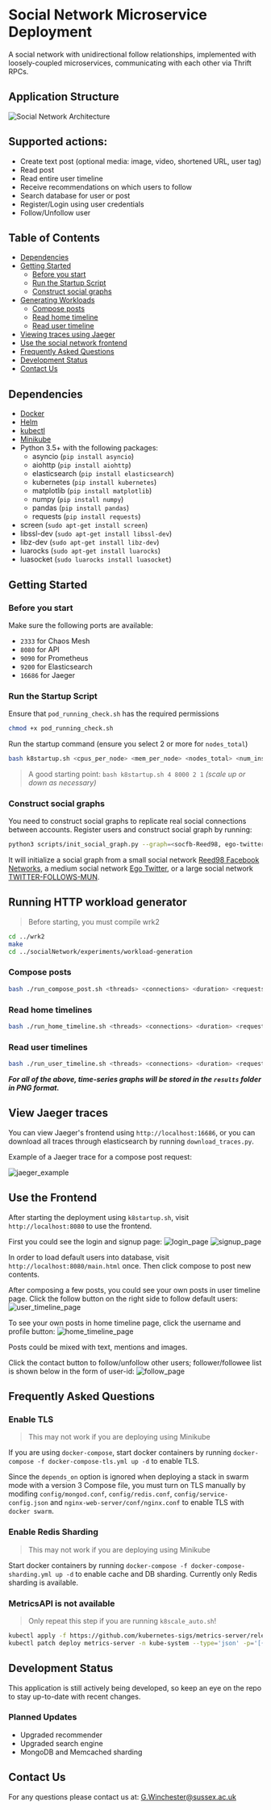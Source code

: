 # Social Network Microservice Deployment

A social network with unidirectional follow relationships, implemented with loosely-coupled microservices, communicating with each other via Thrift RPCs.

## Application Structure

![Social Network Architecture](figures/socialNet_arch.png)

## Supported actions:

* Create text post (optional media: image, video, shortened URL, user tag)
* Read post
* Read entire user timeline
* Receive recommendations on which users to follow
* Search database for user or post
* Register/Login using user credentials
* Follow/Unfollow user

## Table of Contents
- [Dependencies](#dependencies)
- [Getting Started](#getting-started)
  - [Before you start](#before-you-start)
  - [Run the Startup Script](#run-the-startup-script)
  - [Construct social graphs](#construct-social-graphs)
- [Generating Workloads](#running-http-workload-generator)
  - [Compose posts](#compose-posts)
  - [Read home timeline](#read-home-timelines)
  - [Read user timeline](#read-user-timelines)
- [Viewing traces using Jaeger](#view-jaeger-traces)
- [Use the social network frontend](#use-the-frontend)
- [Frequently Asked Questions](#frequently-asked-questions)
- [Development Status](#development-status)
- [Contact Us](#contact-us)

## Dependencies

* [Docker](https://docs.docker.com/engine/install/)
* [Helm](https://helm.sh/docs/intro/quickstart/)
* [kubectl](https://kubernetes.io/docs/tasks/tools/)
* [Minikube](https://minikube.sigs.k8s.io/docs/start/)
* Python 3.5+ with the following packages:
    * asyncio (`pip install asyncio`)
    * aiohttp (`pip install aiohttp`)
    * elasticsearch (`pip install elasticsearch`)
    * kubernetes (`pip install kubernetes`)
    * matplotlib (`pip install matplotlib`)
    * numpy (`pip install numpy`)
    * pandas (`pip install pandas`)
    * requests (`pip install requests`)
* screen (`sudo apt-get install screen`)
* libssl-dev (`sudo apt-get install libssl-dev`)
* libz-dev (`sudo apt-get install libz-dev`)
* luarocks (`sudo apt-get install luarocks`)
* luasocket (`sudo luarocks install luasocket`)

## Getting Started

### Before you start

Make sure the following ports are available:
- `2333` for Chaos Mesh
- `8080` for API
- `9090` for Prometheus
- `9200` for Elasticsearch
- `16686` for Jaeger

### Run the Startup Script

Ensure that `pod_running_check.sh` has the required permissions
```bash
chmod +x pod_running_check.sh
```

Run the startup command (ensure you select 2 or more for `nodes_total`)
```bash
bash k8startup.sh <cpus_per_node> <mem_per_node> <nodes_total> <num_instances>
```
> A good starting point: `bash k8startup.sh 4 8000 2 1` *(scale up or down as necessary)*

### Construct social graphs

You need to construct social graphs to replicate real social connections between accounts. Register users and construct social graph by running: 

```bash
python3 scripts/init_social_graph.py --graph=<socfb-Reed98, ego-twitter, or soc-twitter-follows-mun>
```

It will initialize a social graph from a small social network [Reed98 Facebook Networks](http://networkrepository.com/socfb-Reed98.php), a medium social network [Ego Twitter](https://snap.stanford.edu/data/ego-Twitter.html), or a large social network [TWITTER-FOLLOWS-MUN](https://networkrepository.com/soc-twitter-follows-mun.php).

## Running HTTP workload generator

> Before starting, you must compile wrk2

```bash
cd ../wrk2
make
cd ../socialNetwork/experiments/workload-generation
```

### Compose posts

```bash
bash ./run_compose_post.sh <threads> <connections> <duration> <requests_per_second>
```

### Read home timelines

```bash
bash ./run_home_timeline.sh <threads> <connections> <duration> <requests_per_second>
```

### Read user timelines

```bash
bash ./run_user_timeline.sh <threads> <connections> <duration> <requests_per_second>
```

***For all of the above, time-series graphs will be stored in the `results` folder in PNG format.***

## View Jaeger traces

You can view Jaeger's frontend using `http://localhost:16686`, or you can download all traces through elasticsearch by running `download_traces.py`.

Example of a Jaeger trace for a compose post request:

![jaeger_example](figures/socialNet_jaeger.png)

## Use the Frontend

After starting the deployment using `k8startup.sh`, visit `http://localhost:8080` to use the frontend.

First you could see the login and signup page:
![login_page](figures/login.png)
![signup_page](figures/signup.png)

In order to load default users into database, visit `http://localhost:8080/main.html` once. Then click compose to post new contents.

After composing a few posts, you could see your own posts in user timeline page. Click the follow button on the right side to follow default users:
![user_timeline_page](figures/user_timeline.png)

To see your own posts in home timeline page, click the username and profile button:
![home_timeline_page](figures/home_timeline.png)

Posts could be mixed with text, mentions and images.

Click the contact button to follow/unfollow other users; follower/followee list is shown below in the form of user-id:
![follow_page](figures/follow.png)

## Frequently Asked Questions

### Enable TLS

> This may not work if you are deploying using Minikube

If you are using `docker-compose`, start docker containers by running `docker-compose -f docker-compose-tls.yml up -d` to enable TLS.

Since the `depends_on` option is ignored when deploying a stack in swarm mode with a version 3 Compose file, you
must turn on TLS manually by modifing `config/mongod.conf`, `config/redis.conf`, `config/service-config.json` and
`nginx-web-server/conf/nginx.conf` to enable TLS with `docker swarm`.

### Enable Redis Sharding

> This may not work if you are deploying using Minikube

Start docker containers by running `docker-compose -f docker-compose-sharding.yml up -d` to enable cache and DB sharding. Currently only Redis sharding is available.

### MetricsAPI is not available

> Only repeat this step if you are running `k8scale_auto.sh`!

```bash
kubectl apply -f https://github.com/kubernetes-sigs/metrics-server/releases/latest/download/components.yaml
kubectl patch deploy metrics-server -n kube-system --type='json' -p='[{"op": "add", "path": "/spec/template/spec/containers/0/args/-", "value": "--kubelet-insecure-tls=true"}]'
```

## Development Status

This application is still actively being developed, so keep an eye on the repo to stay up-to-date with recent changes.

### Planned Updates

* Upgraded recommender
* Upgraded search engine
* MongoDB and Memcached sharding

## Contact Us

For any questions please contact us at: <G.Winchester@sussex.ac.uk>